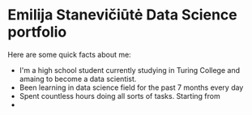 # Emilija Stanevičiūtė Data Science portfolio

Here are some quick facts about me:
- I'm a high school student currently studying in Turing College and amaing to become a data scientist. 
- Been learning in data science field for the past 7 months every day 
- Spent countless hours doing all sorts of tasks. Starting from 
- 



